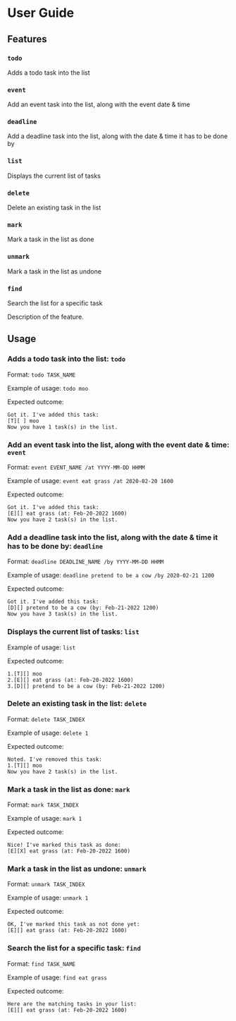 # User Guide

## Features 

### `todo`
Adds a todo task into the list

### `event`
Add an event task into the list, along with the event date & time

### `deadline`
Add a deadline task into the list, along with the date & time it has to be done by

### `list`
Displays the current list of tasks

### `delete`
Delete an existing task in the list

### `mark`
Mark a task in the list as done

### `unmark`
Mark a task in the list as undone

### `find`
Search the list for a specific task

Description of the feature.

## Usage

### Adds a todo task into the list: `todo`

Format:
`todo TASK_NAME`

Example of usage:
`todo moo`

Expected outcome:
```
Got it. I've added this task:
[T][ ] moo
Now you have 1 task(s) in the list.
```

### Add an event task into the list, along with the event date & time: `event`

Format:
`event EVENT_NAME /at YYYY-MM-DD HHMM`

Example of usage:
`event eat grass /at 2020-02-20 1600`

Expected outcome:
```
Got it. I've added this task:
[E][] eat grass (at: Feb-20-2022 1600)
Now you have 2 task(s) in the list.
```

### Add a deadline task into the list, along with the date & time it has to be done by: `deadline`

Format:
`deadline DEADLINE_NAME /by YYYY-MM-DD HHMM`

Example of usage:
`deadline pretend to be a cow /by 2020-02-21 1200`

Expected outcome:
```
Got it. I've added this task:
[D][] pretend to be a cow (by: Feb-21-2022 1200)
Now you have 3 task(s) in the list.
```

### Displays the current list of tasks: `list`

Example of usage:
`list`

Expected outcome:
```
1.[T][] moo
2.[E][] eat grass (at: Feb-20-2022 1600)
3.[D][] pretend to be a cow (by: Feb-21-2022 1200)
```

### Delete an existing task in the list: `delete`

Format:
`delete TASK_INDEX`

Example of usage:
`delete 1`

Expected outcome:
```
Noted. I've removed this task:
1.[T][] moo
Now you have 2 task(s) in the list.
```

### Mark a task in the list as done: `mark`

Format:
`mark TASK_INDEX`

Example of usage:
`mark 1`

Expected outcome:
```
Nice! I've marked this task as done:
[E][X] eat grass (at: Feb-20-2022 1600)
```

### Mark a task in the list as undone: `unmark`

Format:
`unmark TASK_INDEX`

Example of usage:
`unmark 1`

Expected outcome:
```
OK, I've marked this task as not done yet:
[E][] eat grass (at: Feb-20-2022 1600)
```

### Search the list for a specific task: `find`

Format:
`find TASK_NAME`

Example of usage:
`find eat grass`

Expected outcome:
```
Here are the matching tasks in your list:
[E][] eat grass (at: Feb-20-2022 1600)
```
